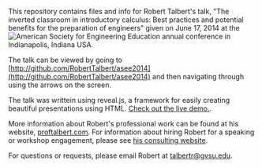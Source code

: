 This repository contains files and info for Robert Talbert's talk, "The inverted classroom in introductory calculus: Best practices and potential benefits for the preparation of engineers" given on June 17, 2014 at the ![American Society for Engineering Education](http://www.asee.org) annual conference in Indianapolis, Indiana USA. 

The talk can be viewed by going to [http://github.com/RobertTalbert/asee2014](http://github.com/RobertTalbert/asee2014) and then navigating through using the arrows on the screen. 

The talk was writtein using reveal.js, a framework for easily creating beautiful presentations using HTML. [Check out the live demo.](http://lab.hakim.se/reveal-js/).

More information about Robert's professional work can be found at his website, [proftalbert.com](http://proftalbert.com). For information about hiring Robert for a speaking or workshop engagement, please see [his consulting website](http://proftalbert.com/consulting). 


For questions or requests, please email Robert at talbertr@gvsu.edu. 
